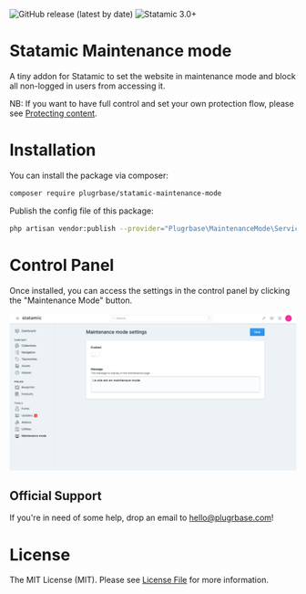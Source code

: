 <!-- statamic:hide -->
![GitHub release (latest by date)](https://img.shields.io/github/v/release/plugrbase/statamic-maintenance-mode?style=flat-square)
![Statamic 3.0+](https://img.shields.io/badge/Statamic-3.0+-FF269E?style=flat-square&link=https://statamic.com)

# Statamic Maintenance mode

<!-- /statamic:hide -->

A tiny addon for Statamic to set the website in maintenance mode and block all non-logged in users from accessing it.

NB: If you want to have full control and set your own protection flow, please see [Protecting content](https://statamic.dev/protecting-content).

# Installation

You can install the package via composer:

```bash
composer require plugrbase/statamic-maintenance-mode
```

Publish the config file of this package:

```bash
php artisan vendor:publish --provider="Plugrbase\MaintenanceMode\ServiceProvider"
```

# Control Panel

Once installed, you can access the settings in the control panel by clicking the "Maintenance Mode" button.

![settings](./docs/settings-form.jpeg)

## Official Support

If you're in need of some help, drop an email to [hello@plugrbase.com](mailto:hello@plugrbase.com)!

# License

The MIT License (MIT). Please see [License File](LICENSE.md) for more information.
